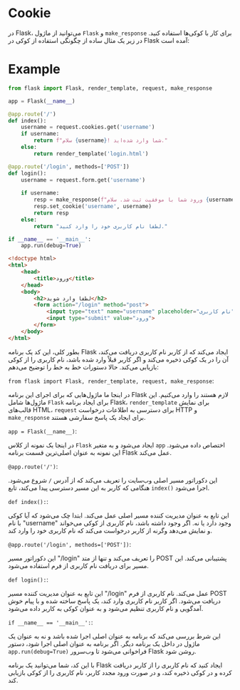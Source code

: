 
# Cookie
 در Flask، می‌توانید از ماژول `Flask` و `make_response` برای کار با کوکی‌ها استفاده کنید. در زیر یک مثال ساده از چگونگی استفاده از کوکی در Flask آمده است:



# Example
```python
from flask import Flask, render_template, request, make_response

app = Flask(__name__)

@app.route('/')
def index():
    username = request.cookies.get('username')
    if username:
        return f"سلام {username}! شما وارد شده‌اید."
    else:
        return render_template('login.html')

@app.route('/login', methods=['POST'])
def login():
    username = request.form.get('username')
    
    if username:
        resp = make_response(f"ورود شما با موفقیت ثبت شد. سلام {username}!")
        resp.set_cookie('username', username)
        return resp
    else:
        return "لطفا نام کاربری خود را وارد کنید."

if __name__ == '__main__':
    app.run(debug=True)
```

```html
<!doctype html>
<html>
    <head>
        <title>ورود</title>
    </head>
    <body>
        <h2>لطفا وارد شوید</h2>
        <form action="/login" method="post">
            <input type="text" name="username" placeholder="نام کاربری">
            <input type="submit" value="ورود">
        </form>
    </body>
</html>
```
بطور کلی، این کد یک برنامه Flask ایجاد می‌کند که از کاربر نام کاربری دریافت می‌کند، آن را در یک کوکی ذخیره می‌کند و اگر کاربر قبلاً وارد شده باشد، نام کاربری را از کوکی بازیابی می‌کند. حالا دستورات خط به خط را توضیح می‌دهم:

`from flask import Flask, render_template, request, make_response`:

در اینجا ما ماژول‌هایی که برای اجرای این برنامه Flask لازم هستند را وارد می‌کنیم. این ماژول‌ها شامل `Flask` برای ایجاد برنامه Flask، `render_template` برای نمایش قالب‌های HTML، `request` برای دسترسی به اطلاعات درخواست HTTP و `make_response` برای ایجاد یک پاسخ سفارشی هستند.

`app = Flask(__name__)`:

در اینجا یک نمونه از کلاس `Flask` ایجاد می‌شود و به متغیر `app` اختصاص داده می‌شود. این نمونه به عنوان اصلی‌ترین قسمت برنامه Flask عمل می‌کند.

`@app.route('/')`: 

این دکوراتور مسیر اصلی وب‌سایت را تعریف می‌کند که از آدرس `/` شروع می‌شود. هنگامی که کاربر به این مسیر دسترسی پیدا می‌کند، تابع `index()` اجرا می‌شود.

`def index():`: 

این تابع به عنوان مدیریت کننده مسیر اصلی عمل می‌کند. ابتدا چک می‌شود که آیا کوکی با نام "username" وجود دارد یا نه. اگر وجود داشته باشد، نام کاربری از کوکی می‌خواند و نمایش می‌دهد وگرنه از کاربر درخواست می‌کند که نام کاربری خود را وارد کند.

`@app.route('/login', methods=['POST'])`: 

این دکوراتور مسیر "/login" را تعریف می‌کند و تنها از متد POST پشتیبانی می‌کند. این مسیر برای دریافت نام کاربری از فرم استفاده می‌شود.

`def login():`: 

این تابع به عنوان مدیریت کننده مسیر "/login" عمل می‌کند. نام کاربری از فرم POST دریافت می‌شود. اگر کاربر نام کاربری وارد کند، یک پاسخ ساخته شده و با پیام خوش آمدگویی و نام کاربری تنظیم می‌شود و به عنوان کوکی به کاربر داده می‌شود.

`if __name__ == '__main__':`: 

این شرط بررسی می‌کند که برنامه به عنوان اصلی اجرا شده باشد و نه به عنوان یک ماژول در داخل یک برنامه دیگر. اگر برنامه به عنوان اصلی اجرا شود، دستور `app.run(debug=True)` فراخوانی می‌شود تا وب‌سرور Flask روشن شود.

با این کد، شما می‌توانید یک برنامه Flask ایجاد کنید که نام کاربری را از کاربر دریافت کرده و در کوکی ذخیره کند، و در صورت ورود مجدد کاربر، نام کاربری را از کوکی بازیابی کند.
